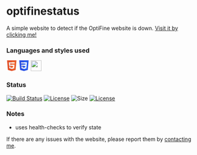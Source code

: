 # optifinestatus
A simple website to detect if the OptiFine website is down. <A href="https://cameronos.github.io/optifinestatus">Visit it by clicking me!</a>

### Languages and styles used
<p>
    <A href="https://en.wikipedia.org/wiki/HTML5"><img height="28" width="28" src="https://raw.githubusercontent.com/edent/SuperTinyIcons/master/images/svg/html5.svg" /></a>
    <A href="https://en.wikipedia.org/wiki/CSS"><img height="28" width="28" src="https://raw.githubusercontent.com/edent/SuperTinyIcons/master/images/svg/css3.svg" /></a>
    <A href="https://en.wikipedia.org/wiki/Shell_script"><img height="28" width="28" src="https://upload.wikimedia.org/wikipedia/commons/d/da/GNOME_Terminal_icon_2019.svg" /></a>
</p>

### Status
<p>
    <a href="https://github.com/tailwindlabs/tailwindcss/actions"><img src="https://img.shields.io/badge/build-passing-brightgreen" alt="Build Status"></a>
    <a href="https://github.com/vulture001/vulture001.github.io/blob/master/LICENSE"><img src="https://img.shields.io/github/license/vulture001/vulture001.github.io" alt="License"></a>
    <img src="https://img.shields.io/github/repo-size/cameronos/optifinestatus" alt="Size">
    <a href="https://github.com/tailwindcss/tailwindcss/blob/master/LICENSE"><img src="https://img.shields.io/github/checks-status/vulture001/vulture001.github.io/af4865dce2eb6183214e0c470aeb84b4306b76f7" alt="License"></a>
</p>

### Notes
- uses health-checks to verify state

If there are any issues with the website, please report them by [contacting me](mailto:camekommd@gmail.com).

